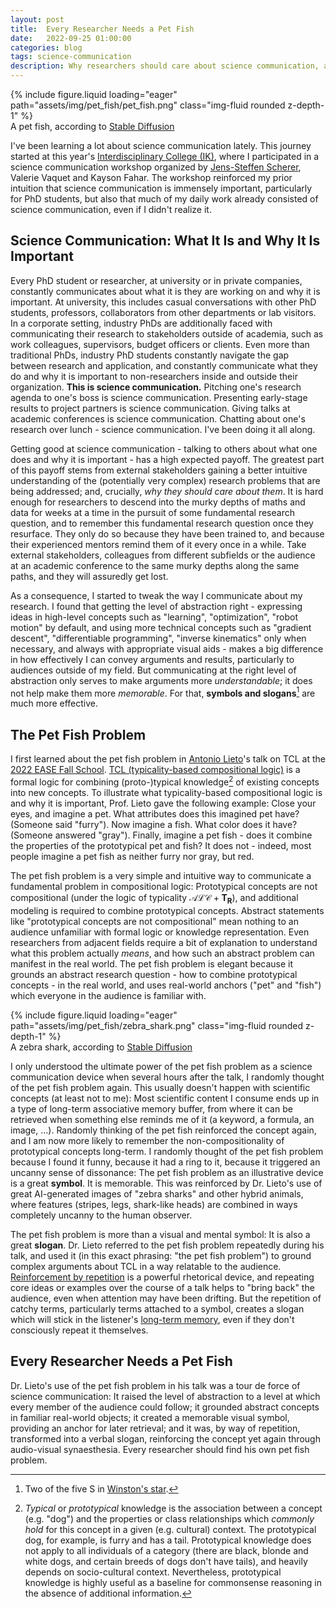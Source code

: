 ```yaml
---
layout: post
title:  Every Researcher Needs a Pet Fish
date:   2022-09-25 01:00:00
categories: blog
tags: science-communication
description: Why researchers should care about science communication, and how to use symbols and slogans to make a talk memorable.
---
```


<div class="row mt-3">
    <div class="col-sm mt-3 mt-md-0">
{% include figure.liquid loading="eager" path="assets/img/pet_fish/pet_fish.png" class="img-fluid rounded z-depth-1" %}
    </div>
</div>
<div class="caption">
A pet fish, according to <a href='https://github.com/CompVis/stable-diffusion'>Stable Diffusion</a>
</div>

I've been learning a lot about science communication lately. This journey started at this year's [Interdisciplinary College (IK)](https://interdisciplinary-college.org), where I participated in a science communication workshop organized by [Jens-Steffen Scherer](http://jenssteffenscherer.com/), Valerie Vaquet and Kayson Fahar. The workshop reinforced my prior intuition that science communication is immensely important, particularly for PhD students, but also that much of my daily work already consisted of science communication, even if I didn't realize it.

## Science Communication: What It Is and Why It Is Important

Every PhD student or researcher, at university or in private companies, constantly communicates about what it is they are working on and why it is important. At university, this includes casual conversations with other PhD students, professors, collaborators from other departments or lab visitors. In a corporate setting, industry PhDs are additionally faced with communicating their research to stakeholders outside of academia, such as work colleagues, supervisors, budget officers or clients. Even more than traditional PhDs, industry PhD students constantly navigate the gap between research and application, and constantly communicate what they do and why it is important to non-researchers inside and outside their organization. **This is science communication.** Pitching one's research agenda to one's boss is science communication. Presenting early-stage results to project partners is science communication. Giving talks at academic conferences is science communication. Chatting about one's research over lunch - science communication. I've been doing it all along.

Getting good at science communication - talking to others about what one does and why it is important - has a high expected payoff. The greatest part of this payoff stems from external stakeholders gaining a better intuitive understanding of the (potentially very complex) research problems that are being addressed; and, crucially, *why they should care about them*. It is hard enough for researchers to descend into the murky depths of maths and data for weeks at a time in the pursuit of some fundamental research question, and to remember this fundamental research question once they resurface. They only do so because they have been trained to, and because their experienced mentors remind them of it every once in a while. Take external stakeholders, colleagues from different subfields or the audience at an academic conference to the same murky depths along the same paths, and they will assuredly get lost.

As a consequence, I started to tweak the way I communicate about my research. I found that getting the level of abstraction right - expressing ideas in high-level concepts such as "learning", "optimization", "robot motion" by default, and using more technical concepts such as "gradient descent", "differentiable programming", "inverse kinematics" only when necessary, and always with appropriate visual aids - makes a big difference in how effectively I can convey arguments and results, particularly to audiences outside of my field. But communicating at the right level of abstraction only serves to make arguments more *understandable*; it does not help make them more *memorable*. For that, **symbols and slogans**[^1] are much more effective. 

## The Pet Fish Problem

I first learned about the pet fish problem in [Antonio Lieto](https://www.antoniolieto.net/)'s talk on TCL at the [2022 EASE Fall School](https://ease-crc.org/ease-fall-school-2022/). [TCL (typicality-based compositional logic)](https://www.antoniolieto.net/tcl_logic.html) is a formal logic for combining (proto-)typical knowledge[^2] of existing concepts into new concepts. To illustrate what typicality-based compositional logic is and why it is important, Prof. Lieto gave the following example: Close your eyes, and imagine a pet. What attributes does this imagined pet have? (Someone said "furry"). Now imagine a fish. What color does it have? (Someone answered "gray"). Finally, imagine a pet fish - does it combine the properties of the prototypical pet and fish? It does not - indeed, most people imagine a pet fish as neither furry nor gray, but red.

The pet fish problem is a very simple and intuitive way to communicate a fundamental problem in compositional logic: Prototypical concepts are not compositional (under the logic of typicality $\mathcal{ALC}+\mathbf{T_R}$), and additional modeling is required to combine prototypical concepts. Abstract statements like "prototypical concepts are not compositional" mean nothing to an audience unfamiliar with formal logic or knowledge representation. Even researchers from adjacent fields require a bit of explanation to understand what this problem actually *means*, and how such an abstract problem can manifest in the real world. The pet fish problem is elegant because it grounds an abstract research question - how to combine prototypical concepts - in the real world, and uses real-world anchors ("pet" and "fish") which everyone in the audience is familiar with.

<div class="row mt-3">
    <div class="col-sm mt-3 mt-md-0">
{% include figure.liquid loading="eager" path="assets/img/pet_fish/zebra_shark.png" class="img-fluid rounded z-depth-1" %}
    </div>
</div>
<div class="caption">
A zebra shark, according to <a href='https://github.com/CompVis/stable-diffusion'>Stable Diffusion</a>
</div>

I only understood the ultimate power of the pet fish problem as a science communication device when several hours after the talk, I randomly thought of the pet fish problem again. This usually doesn't happen with scientific concepts (at least not to me): Most scientific content I consume ends up in a type of long-term associative memory buffer, from where it can be retrieved when something else reminds me of it (a keyword, a formula, an image, ...). Randomly thinking of the pet fish reinforced the concept again, and I am now more likely to remember the non-compositionality of prototypical concepts long-term. I randomly thought of the pet fish problem because I found it funny, because it had a ring to it, because it triggered an uncanny sense of dissonance: The pet fish problem as an illustrative device is a great **symbol**. It is memorable. This was reinforced by Dr. Lieto's use of great AI-generated images of "zebra sharks" and other hybrid animals, where features (stripes, legs, shark-like heads) are combined in ways completely uncanny to the human observer.   

The pet fish problem is more than a visual and mental symbol: It is also a great **slogan**. Dr. Lieto referred to the pet fish problem repeatedly during his talk, and used it (in this exact phrasing: "the pet fish problem") to ground complex arguments about TCL in a way relatable to the audience. [Reinforcement by repetition](https://en.wikipedia.org/wiki/Repetition_(rhetorical_device)) is a powerful rhetorical device, and repeating core ideas or examples over the course of a talk helps to "bring back" the audience, even when attention may have been drifting. But the repetition of catchy terms, particularly terms attached to a symbol, creates a slogan which will stick in the listener's [long-term memory](https://pubmed.ncbi.nlm.nih.gov/15779526/), even if they don't consciously repeat it themselves.

## Every Researcher Needs a Pet Fish

Dr. Lieto's use of the pet fish problem in his talk was a tour de force of science communication: It raised the level of abstraction to a level at which every member of the audience could follow; it grounded abstract concepts in familiar real-world objects; it created a memorable visual symbol, providing an anchor for later retrieval; and it was, by way of repetition, transformed into a verbal slogan, reinforcing the concept yet again through audio-visual synaesthesia. Every researcher should find his own pet fish problem.


[^1]: Two of the five S in [Winston's star](https://youtu.be/Unzc731iCUY?t=3012).

[^2]: *Typical* or *prototypical* knowledge is the association between a concept (e.g. "dog") and the properties or class relationships which *commonly hold* for this concept in a given (e.g. cultural) context. The prototypical dog, for example, is furry and has a tail. Prototypical knowledge does not apply to all individuals of a category (there are black, blonde and white dogs, and certain breeds of dogs don't have tails), and heavily depends on socio-cultural context. Nevertheless, prototypical knowledge is highly useful as a baseline for commonsense reasoning in the absence of additional information.